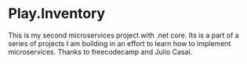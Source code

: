 # Play.Inventory
This is my second microservices project with .net core. Its is a part of a series of projects I am building in an effort to learn how to implement microservices.
Thanks to freecodecamp and Julio Casal.
